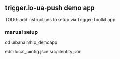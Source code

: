 ## trigger.io-ua-push demo app


TODO: add instructions to setup via Trigger-Toolkit.app

### manual setup

cd urbanairship_demoapp

edit:
 local_config.json
 src/identity.json


